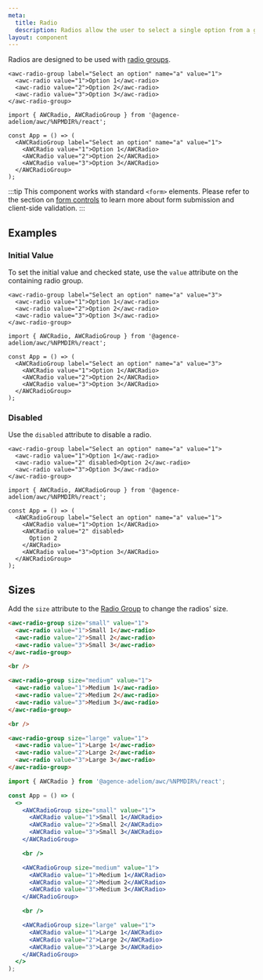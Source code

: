 ```yaml
---
meta:
  title: Radio
  description: Radios allow the user to select a single option from a group.
layout: component
---
```


Radios are designed to be used with [radio groups](/components/radio-group).

```html:preview
<awc-radio-group label="Select an option" name="a" value="1">
  <awc-radio value="1">Option 1</awc-radio>
  <awc-radio value="2">Option 2</awc-radio>
  <awc-radio value="3">Option 3</awc-radio>
</awc-radio-group>
```

```jsx:react
import { AWCRadio, AWCRadioGroup } from '@agence-adeliom/awc/%NPMDIR%/react';

const App = () => (
  <AWCRadioGroup label="Select an option" name="a" value="1">
    <AWCRadio value="1">Option 1</AWCRadio>
    <AWCRadio value="2">Option 2</AWCRadio>
    <AWCRadio value="3">Option 3</AWCRadio>
  </AWCRadioGroup>
);
```

:::tip
This component works with standard `<form>` elements. Please refer to the section on [form controls](/getting-started/form-controls) to learn more about form submission and client-side validation.
:::

## Examples

### Initial Value

To set the initial value and checked state, use the `value` attribute on the containing radio group.

```html:preview
<awc-radio-group label="Select an option" name="a" value="3">
  <awc-radio value="1">Option 1</awc-radio>
  <awc-radio value="2">Option 2</awc-radio>
  <awc-radio value="3">Option 3</awc-radio>
</awc-radio-group>
```

```jsx:react
import { AWCRadio, AWCRadioGroup } from '@agence-adeliom/awc/%NPMDIR%/react';

const App = () => (
  <AWCRadioGroup label="Select an option" name="a" value="3">
    <AWCRadio value="1">Option 1</AWCRadio>
    <AWCRadio value="2">Option 2</AWCRadio>
    <AWCRadio value="3">Option 3</AWCRadio>
  </AWCRadioGroup>
);
```

### Disabled

Use the `disabled` attribute to disable a radio.

```html:preview
<awc-radio-group label="Select an option" name="a" value="1">
  <awc-radio value="1">Option 1</awc-radio>
  <awc-radio value="2" disabled>Option 2</awc-radio>
  <awc-radio value="3">Option 3</awc-radio>
</awc-radio-group>
```

```jsx:react
import { AWCRadio, AWCRadioGroup } from '@agence-adeliom/awc/%NPMDIR%/react';

const App = () => (
  <AWCRadioGroup label="Select an option" name="a" value="1">
    <AWCRadio value="1">Option 1</AWCRadio>
    <AWCRadio value="2" disabled>
      Option 2
    </AWCRadio>
    <AWCRadio value="3">Option 3</AWCRadio>
  </AWCRadioGroup>
);
```

## Sizes

Add the `size` attribute to the [Radio Group](/components/radio-group) to change the radios' size.

```html preview
<awc-radio-group size="small" value="1">
  <awc-radio value="1">Small 1</awc-radio>
  <awc-radio value="2">Small 2</awc-radio>
  <awc-radio value="3">Small 3</awc-radio>
</awc-radio-group>

<br />

<awc-radio-group size="medium" value="1">
  <awc-radio value="1">Medium 1</awc-radio>
  <awc-radio value="2">Medium 2</awc-radio>
  <awc-radio value="3">Medium 3</awc-radio>
</awc-radio-group>

<br />

<awc-radio-group size="large" value="1">
  <awc-radio value="1">Large 1</awc-radio>
  <awc-radio value="2">Large 2</awc-radio>
  <awc-radio value="3">Large 3</awc-radio>
</awc-radio-group>
```

```jsx react
import { AWCRadio } from '@agence-adeliom/awc/%NPMDIR%/react';

const App = () => (
  <>
    <AWCRadioGroup size="small" value="1">
      <AWCRadio value="1">Small 1</AWCRadio>
      <AWCRadio value="2">Small 2</AWCRadio>
      <AWCRadio value="3">Small 3</AWCRadio>
    </AWCRadioGroup>

    <br />

    <AWCRadioGroup size="medium" value="1">
      <AWCRadio value="1">Medium 1</AWCRadio>
      <AWCRadio value="2">Medium 2</AWCRadio>
      <AWCRadio value="3">Medium 3</AWCRadio>
    </AWCRadioGroup>

    <br />

    <AWCRadioGroup size="large" value="1">
      <AWCRadio value="1">Large 1</AWCRadio>
      <AWCRadio value="2">Large 2</AWCRadio>
      <AWCRadio value="3">Large 3</AWCRadio>
    </AWCRadioGroup>
  </>
);
```
